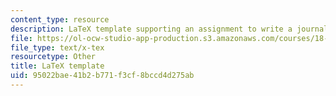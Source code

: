 ```yaml
---
content_type: resource
description: LaTeX template supporting an assignment to write a journal article.
file: https://ol-ocw-studio-app-production.s3.amazonaws.com/courses/18-304-undergraduate-seminar-in-discrete-mathematics-spring-2015/95022bae41b2b771f3cf8bccd4d275ab_template.tex
file_type: text/x-tex
resourcetype: Other
title: LaTeX template
uid: 95022bae-41b2-b771-f3cf-8bccd4d275ab
---
```


